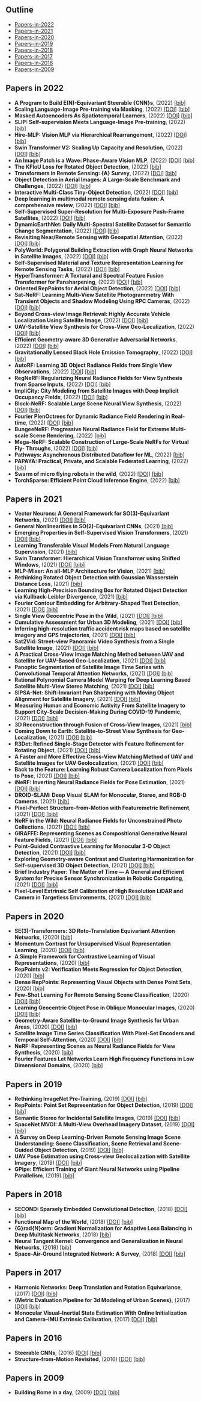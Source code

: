 ## Outline 
- [Papers-in-2022](https://github.com/DapengFeng/PaperChest/blob/master/README.md#Papers-in-2022)
- [Papers-in-2021](https://github.com/DapengFeng/PaperChest/blob/master/README.md#Papers-in-2021)
- [Papers-in-2020](https://github.com/DapengFeng/PaperChest/blob/master/README.md#Papers-in-2020)
- [Papers-in-2019](https://github.com/DapengFeng/PaperChest/blob/master/README.md#Papers-in-2019)
- [Papers-in-2018](https://github.com/DapengFeng/PaperChest/blob/master/README.md#Papers-in-2018)
- [Papers-in-2017](https://github.com/DapengFeng/PaperChest/blob/master/README.md#Papers-in-2017)
- [Papers-in-2016](https://github.com/DapengFeng/PaperChest/blob/master/README.md#Papers-in-2016)
- [Papers-in-2009](https://github.com/DapengFeng/PaperChest/blob/master/README.md#Papers-in-2009)

## Papers in 2022
- **A Program to Build E(N)-Equivariant Steerable {CNN}s**, (2022) [[bib]](bibtex/equivariance.bib#L1-L7) 
- **Scaling Language-Image Pre-training via Masking**, (2022) [[DOI]](https://doi.org/10.48550/ARXIV.2212.00794)  [[bib]](bibtex/pre-training.bib#L1-L16) 
- **Masked Autoencoders As Spatiotemporal Learners**, (2022) [[DOI]](https://doi.org/10.48550/ARXIV.2205.09113)  [[bib]](bibtex/pre-training.bib#L17-L30) 
- **SLIP: Self-supervision Meets Language-Image Pre-training**, (2022) [[bib]](bibtex/pre-training.bib#L31-L64) 
- **Hire-MLP: Vision MLP via Hierarchical Rearrangement**, (2022) [[DOI]](https://doi.org/10.1109/CVPR52688.2022.00090)  [[bib]](bibtex/object-detection.bib#L1-L33) 
- **Swin Transformer V2: Scaling Up Capacity and Resolution**, (2022) [[DOI]](https://doi.org/10.1109/CVPR52688.2022.01170)  [[bib]](bibtex/object-detection.bib#L34-L71) 
- **An Image Patch is a Wave: Phase-Aware Vision MLP**, (2022) [[DOI]](https://doi.org/10.1109/CVPR52688.2022.01066)  [[bib]](bibtex/object-detection.bib#L72-L104) 
- **The KFIoU Loss for Rotated Object Detection**, (2022) [[bib]](bibtex/object-detection.bib#L105-L113) 
- **Transformers in Remote Sensing: {A} Survey**, (2022) [[DOI]](https://doi.org/10.48550/arXiv.2209.01206)  [[bib]](bibtex/remote-sensing.bib#L1-L18) 
- **Object Detection in Aerial Images: A Large-Scale Benchmark and Challenges**, (2022) [[DOI]](https://doi.org/10.1109/TPAMI.2021.3117983)  [[bib]](bibtex/remote-sensing.bib#L19-L54) 
- **Interactive Multi-Class Tiny-Object Detection**, (2022) [[DOI]](https://doi.org/10.1109/CVPR52688.2022.01374)  [[bib]](bibtex/remote-sensing.bib#L55-L86) 
- **Deep learning in multimodal remote sensing data fusion: A comprehensive review**, (2022) [[DOI]](https://doi.org/https://doi.org/10.1016/j.jag.2022.102926)  [[bib]](bibtex/remote-sensing.bib#L87-L135) 
- **Self-Supervised Super-Resolution for Multi-Exposure Push-Frame Satellites**, (2022) [[DOI]](https://doi.org/10.1109/CVPR52688.2022.00190)  [[bib]](bibtex/remote-sensing.bib#L136-L166) 
- **DynamicEarthNet: Daily Multi-Spectral Satellite Dataset for Semantic Change Segmentation**, (2022) [[DOI]](https://doi.org/10.1109/CVPR52688.2022.02048)  [[bib]](bibtex/remote-sensing.bib#L167-L202) 
- **Revisiting Near/Remote Sensing with Geospatial Attention**, (2022) [[DOI]](https://doi.org/10.1109/CVPR52688.2022.00182)  [[bib]](bibtex/remote-sensing.bib#L203-L229) 
- **PolyWorld: Polygonal Building Extraction with Graph Neural Networks in Satellite Images**, (2022) [[DOI]](https://doi.org/10.1109/CVPR52688.2022.00189)  [[bib]](bibtex/remote-sensing.bib#L230-L261) 
- **Self-Supervised Material and Texture Representation Learning for Remote Sensing Tasks**, (2022) [[DOI]](https://doi.org/10.1109/CVPR52688.2022.00803)  [[bib]](bibtex/remote-sensing.bib#L262-L298) 
- **HyperTransformer: A Textural and Spectral Feature Fusion Transformer for Pansharpening**, (2022) [[DOI]](https://doi.org/10.1109/CVPR52688.2022.00181)  [[bib]](bibtex/remote-sensing.bib#L299-L333) 
- **Oriented RepPoints for Aerial Object Detection**, (2022) [[DOI]](https://doi.org/10.1109/CVPR52688.2022.00187)  [[bib]](bibtex/remote-sensing.bib#L334-L363) 
- **Sat-NeRF: Learning Multi-View Satellite Photogrammetry With Transient Objects and Shadow Modeling Using RPC Cameras**, (2022) [[DOI]](https://doi.org/10.1109/CVPRW56347.2022.00137)  [[bib]](bibtex/remote-sensing.bib#L364-L396) 
- **Beyond Cross-view Image Retrieval: Highly Accurate Vehicle Localization Using Satellite Image**, (2022) [[DOI]](https://doi.org/10.1109/CVPR52688.2022.01650)  [[bib]](bibtex/remote-sensing.bib#L397-L434) 
- **UAV-Satellite View Synthesis for Cross-View Geo-Localization**, (2022) [[DOI]](https://doi.org/10.1109/TCSVT.2021.3121987)  [[bib]](bibtex/remote-sensing.bib#L435-L472) 
- **Efficient Geometry-aware 3D Generative Adversarial Networks**, (2022) [[DOI]](https://doi.org/10.1109/CVPR52688.2022.01565)  [[bib]](bibtex/3d-reconstruction.bib#L1-L32) 
- **Gravitationally Lensed Black Hole Emission Tomography**, (2022) [[DOI]](https://doi.org/10.1109/CVPR52688.2022.01922)  [[bib]](bibtex/3d-reconstruction.bib#L33-L66) 
- **AutoRF: Learning 3D Object Radiance Fields from Single View Observations**, (2022) [[DOI]](https://doi.org/10.1109/CVPR52688.2022.00394)  [[bib]](bibtex/3d-reconstruction.bib#L67-L98) 
- **RegNeRF: Regularizing Neural Radiance Fields for View Synthesis from Sparse Inputs**, (2022) [[DOI]](https://doi.org/10.1109/CVPR52688.2022.00540)  [[bib]](bibtex/3d-reconstruction.bib#L99-L130) 
- **ImpliCity: City Modeling from Satellite Images with Deep Implicit Occupancy Fields**, (2022) [[DOI]](https://doi.org/10.5194/isprs-annals-V-2-2022-193-2022)  [[bib]](bibtex/3d-reconstruction.bib#L131-L151) 
- **Block-NeRF: Scalable Large Scene Neural View Synthesis**, (2022) [[DOI]](https://doi.org/10.1109/CVPR52688.2022.00807)  [[bib]](bibtex/3d-reconstruction.bib#L152-L181) 
- **Fourier PlenOctrees for Dynamic Radiance Field Rendering in Real-time**, (2022) [[DOI]](https://doi.org/10.1109/CVPR52688.2022.01316)  [[bib]](bibtex/3d-reconstruction.bib#L182-L216) 
- **BungeeNeRF: Progressive Neural Radiance Field for Extreme Multi-scale Scene Rendering**, (2022) [[bib]](bibtex/3d-reconstruction.bib#L217-L260) 
- **Mega-NeRF: Scalable Construction of Large-Scale NeRFs for Virtual Fly- Throughs**, (2022) [[DOI]](https://doi.org/10.1109/CVPR52688.2022.01258)  [[bib]](bibtex/3d-reconstruction.bib#L261-L296) 
- **Pathways: Asynchronous Distributed Dataflow for ML**, (2022) [[bib]](bibtex/system.bib#L1-L17) 
- **PAPAYA: Practical, Private, and Scalable Federated Learning**, (2022) [[bib]](bibtex/system.bib#L18-L34) 
- **Swarm of micro flying robots in the wild**, (2022) [[DOI]](https://doi.org/10.1126/scirobotics.abm5954)  [[bib]](bibtex/system.bib#L35-L76) 
- **TorchSparse: Efficient Point Cloud Inference Engine**, (2022) [[bib]](bibtex/system.bib#L77-L88) 

## Papers in 2021
- **Vector Neurons: A General Framework for SO(3)-Equivariant Networks**, (2021) [[DOI]](https://doi.org/10.1109/ICCV48922.2021.01198)  [[bib]](bibtex/equivariance.bib#L8-L41) 
- **General Nonlinearities in SO(2)-Equivariant CNNs**, (2021) [[bib]](bibtex/equivariance.bib#L42-L57) 
- **Emerging Properties in Self-Supervised Vision Transformers**, (2021) [[DOI]](https://doi.org/10.1109/ICCV48922.2021.00951)  [[bib]](bibtex/pre-training.bib#L65-L93) 
- **Learning Transferable Visual Models From Natural Language Supervision**, (2021) [[bib]](bibtex/pre-training.bib#L94-L133) 
- **Swin Transformer: Hierarchical Vision Transformer using Shifted Windows**, (2021) [[DOI]](https://doi.org/10.1109/ICCV48922.2021.00986)  [[bib]](bibtex/object-detection.bib#L114-L150) 
- **MLP-Mixer: An all-MLP Architecture for Vision**, (2021) [[bib]](bibtex/object-detection.bib#L151-L171) 
- **Rethinking Rotated Object Detection with Gaussian Wasserstein Distance Loss**, (2021) [[bib]](bibtex/object-detection.bib#L172-L207) 
- **Learning High-Precision Bounding Box for Rotated Object Detection via Kullback-Leibler Divergence**, (2021) [[bib]](bibtex/object-detection.bib#L208-L229) 
- **Fourier Contour Embedding for Arbitrary-Shaped Text Detection**, (2021) [[DOI]](https://doi.org/10.1109/CVPR46437.2021.00314)  [[bib]](bibtex/object-detection.bib#L230-L265) 
- **Single View Geocentric Pose in the Wild**, (2021) [[DOI]](https://doi.org/10.1109/CVPRW53098.2021.00127)  [[bib]](bibtex/remote-sensing.bib#L473-L502) 
- **Cumulative Assessment for Urban 3D Modeling**, (2021) [[DOI]](https://doi.org/10.1109/IGARSS47720.2021.9554754)  [[bib]](bibtex/remote-sensing.bib#L503-L526) 
- **Inferring high-resolution traffic accident risk maps based on satellite imagery and GPS trajectories**, (2021) [[DOI]](https://doi.org/10.1109/ICCV48922.2021.01176)  [[bib]](bibtex/remote-sensing.bib#L527-L557) 
- **Sat2Vid: Street-view Panoramic Video Synthesis from a Single Satellite Image**, (2021) [[DOI]](https://doi.org/10.1109/ICCV48922.2021.01221)  [[bib]](bibtex/remote-sensing.bib#L558-L594) 
- **A Practical Cross-View Image Matching Method between UAV and Satellite for UAV-Based Geo-Localization**, (2021) [[DOI]](https://doi.org/10.3390/rs13010047)  [[bib]](bibtex/remote-sensing.bib#L595-L607) 
- **Panoptic Segmentation of Satellite Image Time Series with Convolutional Temporal Attention Networks**, (2021) [[DOI]](https://doi.org/10.1109/ICCV48922.2021.00483)  [[bib]](bibtex/remote-sensing.bib#L643-L672) 
- **Rational Polynomial Camera Model Warping for Deep Learning Based Satellite Multi-View Stereo Matching**, (2021) [[DOI]](https://doi.org/10.1109/ICCV48922.2021.00609)  [[bib]](bibtex/remote-sensing.bib#L673-L710) 
- **SIPSA-Net: Shift-Invariant Pan Sharpening with Moving Object Alignment for Satellite Imagery**, (2021) [[DOI]](https://doi.org/10.1109/CVPR46437.2021.01003)  [[bib]](bibtex/remote-sensing.bib#L711-L745) 
- **Measuring Human and Economic Activity From Satellite Imagery to Support City-Scale Decision-Making During COVID-19 Pandemic**, (2021) [[DOI]](https://doi.org/10.1109/TBDATA.2020.3032839)  [[bib]](bibtex/remote-sensing.bib#L746-L788) 
- **3D Reconstruction through Fusion of Cross-View Images**, (2021) [[bib]](bibtex/remote-sensing.bib#L789-L801) 
- **Coming Down to Earth: Satellite-to-Street View Synthesis for Geo-Localization**, (2021) [[DOI]](https://doi.org/10.1109/CVPR46437.2021.00642)  [[bib]](bibtex/remote-sensing.bib#L802-L832) 
- **R3Det: Refined Single-Stage Detector with Feature Refinement for Rotating Object**, (2021) [[DOI]](https://doi.org/10.1609/aaai.v35i4.16426)  [[bib]](bibtex/remote-sensing.bib#L833-L871) 
- **A Faster and More Effective Cross-View Matching Method of UAV and Satellite Images for UAV Geolocalization**, (2021) [[DOI]](https://doi.org/10.3390/rs13193979)  [[bib]](bibtex/remote-sensing.bib#L872-L908) 
- **Back to the Feature: Learning Robust Camera Localization from Pixels to Pose**, (2021) [[DOI]](https://doi.org/10.1109/CVPR46437.2021.00326)  [[bib]](bibtex/slam.bib#L1-L36) 
- **iNeRF: Inverting Neural Radiance Fields for Pose Estimation**, (2021) [[DOI]](https://doi.org/10.1109/IROS51168.2021.9636708)  [[bib]](bibtex/slam.bib#L37-L73) 
- **DROID-SLAM: Deep Visual SLAM for Monocular, Stereo, and RGB-D Cameras**, (2021) [[bib]](bibtex/slam.bib#L74-L89) 
- **Pixel-Perfect Structure-from-Motion with Featuremetric Refinement**, (2021) [[DOI]](https://doi.org/10.1109/ICCV48922.2021.00593)  [[bib]](bibtex/3d-reconstruction.bib#L297-L328) 
- **NeRF in the Wild: Neural Radiance Fields for Unconstrained Photo Collections**, (2021) [[DOI]](https://doi.org/10.1109/CVPR46437.2021.00713)  [[bib]](bibtex/3d-reconstruction.bib#L329-L360) 
- **GIRAFFE: Representing Scenes as Compositional Generative Neural Feature Fields**, (2021) [[DOI]](https://doi.org/10.1109/CVPR46437.2021.01129)  [[bib]](bibtex/3d-reconstruction.bib#L361-L392) 
- **Point-Guided Contrastive Learning for Monocular 3-D Object Detection**, (2021) [[DOI]](https://doi.org/10.1109/TCYB.2021.3090370)  [[bib]](bibtex/myself.bib#L1-L33) 
- **Exploring Geometry-aware Contrast and Clustering Harmonization for Self-supervised 3D Object Detection**, (2021) [[DOI]](https://doi.org/10.1109/ICCV48922.2021.00328)  [[bib]](bibtex/myself.bib#L34-L75) 
- **Brief Industry Paper: The Matter of Time — A General and Efficient System for Precise Sensor Synchronization in Robotic Computing**, (2021) [[DOI]](https://doi.org/10.1109/RTAS52030.2021.00040)  [[bib]](bibtex/hardware-synchronization.bib#L1-L31) 
- **Pixel-Level Extrinsic Self Calibration of High Resolution LiDAR and Camera in Targetless Environments**, (2021) [[DOI]](https://doi.org/10.1109/LRA.2021.3098923)  [[bib]](bibtex/hardware-synchronization.bib#L32-L63) 

## Papers in 2020
- **SE(3)-Transformers: 3D Roto-Translation Equivariant Attention Networks**, (2020) [[bib]](bibtex/equivariance.bib#L58-L70) 
- **Momentum Contrast for Unsupervised Visual Representation Learning**, (2020) [[DOI]](https://doi.org/10.1109/CVPR42600.2020.00975)  [[bib]](bibtex/pre-training.bib#L134-L160) 
- **A Simple Framework for Contrastive Learning of Visual Representations**, (2020) [[bib]](bibtex/pre-training.bib#L161-L195) 
- **RepPoints v2: Verification Meets Regression for Object Detection**, (2020) [[bib]](bibtex/object-detection.bib#L266-L281) 
- **Dense RepPoints: Representing Visual Objects with Dense Point Sets**, (2020) [[bib]](bibtex/object-detection.bib#L282-L308) 
- **Few-Shot Learning For Remote Sensing Scene Classification**, (2020) [[DOI]](https://doi.org/10.1109/M2GARSS47143.2020.9105154)  [[bib]](bibtex/remote-sensing.bib#L909-L938) 
- **Learning Geocentric Object Pose in Oblique Monocular Images**, (2020) [[DOI]](https://doi.org/10.1109/CVPR42600.2020.01452)  [[bib]](bibtex/remote-sensing.bib#L939-L971) 
- **Geometry-Aware Satellite-to-Ground Image Synthesis for Urban Areas**, (2020) [[DOI]](https://doi.org/10.1109/CVPR42600.2020.00094)  [[bib]](bibtex/remote-sensing.bib#L972-L1001) 
- **Satellite Image Time Series Classification With Pixel-Set Encoders and Temporal Self-Attention**, (2020) [[DOI]](https://doi.org/10.1109/CVPR42600.2020.01234)  [[bib]](bibtex/remote-sensing.bib#L1002-L1035) 
- **NeRF: Representing Scenes as Neural Radiance Fields for View Synthesis**, (2020) [[bib]](bibtex/3d-reconstruction.bib#L393-L426) 
- **Fourier Features Let Networks Learn High Frequency Functions in Low Dimensional Domains**, (2020) [[bib]](bibtex/3d-reconstruction.bib#L427-L446) 

## Papers in 2019
- **Rethinking ImageNet Pre-Training**, (2019) [[DOI]](https://doi.org/10.1109/ICCV.2019.00502)  [[bib]](bibtex/pre-training.bib#L196-L226) 
- **RepPoints: Point Set Representation for Object Detection**, (2019) [[DOI]](https://doi.org/10.1109/ICCV.2019.00975)  [[bib]](bibtex/object-detection.bib#L309-L336) 
- **Semantic Stereo for Incidental Satellite Images**, (2019) [[DOI]](https://doi.org/10.1109/WACV.2019.00167)  [[bib]](bibtex/remote-sensing.bib#L1036-L1065) 
- **SpaceNet MVOI: A Multi-View Overhead Imagery Dataset**, (2019) [[DOI]](https://doi.org/10.1109/ICCV.2019.00108)  [[bib]](bibtex/remote-sensing.bib#L1066-L1106) 
- **A Survey on Deep Learning-Driven Remote Sensing Image Scene Understanding: Scene Classification, Scene Retrieval and Scene-Guided Object Detection**, (2019) [[DOI]](https://doi.org/10.3390/app9102110)  [[bib]](bibtex/remote-sensing.bib#L1107-L1135) 
- **UAV Pose Estimation using Cross-view Geolocalization with Satellite Imagery**, (2019) [[DOI]](https://doi.org/10.1109/ICRA.2019.8794228)  [[bib]](bibtex/remote-sensing.bib#L1136-L1162) 
- **GPipe: Efficient Training of Giant Neural Networks using Pipeline Parallelism**, (2019) [[bib]](bibtex/system.bib#L89-L110) 

## Papers in 2018
- **SECOND: Sparsely Embedded Convolutional Detection**, (2018) [[DOI]](https://doi.org/10.3390/s18103337)  [[bib]](bibtex/object-detection.bib#L337-L364) 
- **Functional Map of the World**, (2018) [[DOI]](https://doi.org/10.1109/CVPR.2018.00646)  [[bib]](bibtex/remote-sensing.bib#L1163-L1186) 
- **{G}rad{N}orm: Gradient Normalization for Adaptive Loss Balancing in Deep Multitask Networks**, (2018) [[bib]](bibtex/theory.bib#L1-L40) 
- **Neural Tangent Kernel: Convergence and Generalization in Neural Networks**, (2018) [[bib]](bibtex/theory.bib#L41-L77) 
- **Space-Air-Ground Integrated Network: A Survey**, (2018) [[DOI]](https://doi.org/10.1109/COMST.2018.2841996)  [[bib]](bibtex/sagin.bib#L1-L34) 

## Papers in 2017
- **Harmonic Networks: Deep Translation and Rotation Equivariance**, (2017) [[DOI]](https://doi.org/10.1109/CVPR.2017.758)  [[bib]](bibtex/equivariance.bib#L71-L101) 
- **{Metric Evaluation Pipeline for 3d Modeling of Urban Scenes}**, (2017) [[DOI]](https://doi.org/10.5194/isprs-archives-XLII-1-W1-239-2017)  [[bib]](bibtex/remote-sensing.bib#L1187-L1204) 
- **Monocular Visual–Inertial State Estimation With Online Initialization and Camera–IMU Extrinsic Calibration**, (2017) [[DOI]](https://doi.org/10.1109/TASE.2016.2550621)  [[bib]](bibtex/hardware-synchronization.bib#L64-L99) 

## Papers in 2016
- **Steerable CNNs**, (2016) [[DOI]](https://doi.org/10.48550/ARXIV.1612.08498)  [[bib]](bibtex/equivariance.bib#L102-L114) 
- **Structure-from-Motion Revisited**, (2016) [[DOI]](https://doi.org/10.1109/CVPR.2016.445)  [[bib]](bibtex/3d-reconstruction.bib#L447-L466) 

## Papers in 2009
- **Building Rome in a day**, (2009) [[DOI]](https://doi.org/10.1109/ICCV.2009.5459148)  [[bib]](bibtex/3d-reconstruction.bib#L467-L493) 
